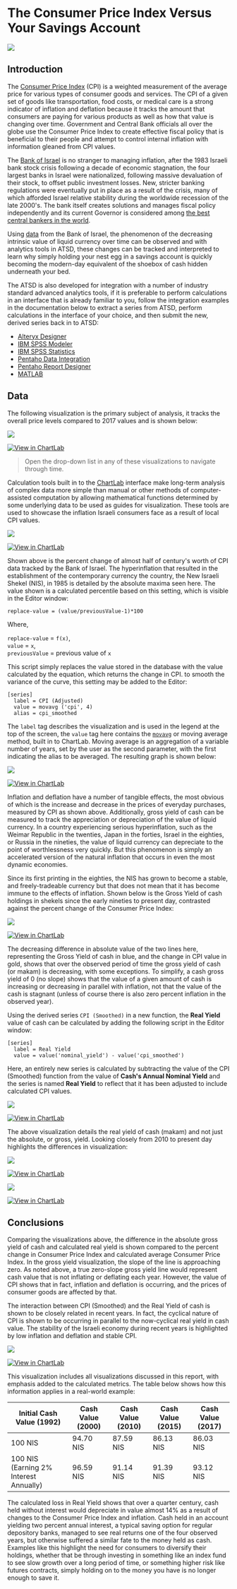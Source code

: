 <!-- markdownlint-disable MD101 -->

# The Consumer Price Index Versus Your Savings Account

![](./images/CPI_1.1.png)

## Introduction

The [Consumer Price Index](https://www.bls.gov/cpi/home.htm) (CPI) is a weighted measurement of the average price for various types of consumer goods and services.
The CPI of a given set of goods like transportation, food costs, or medical care is a strong indicator of inflation and deflation
because it tracks the amount that consumers are paying for various products as well as how that value is changing
over time. Government and Central Bank officials all over the globe use the Consumer Price Index to create effective fiscal policy that
is beneficial to their people and attempt to control internal inflation with information gleaned from CPI values.

The [Bank of Israel](https://www.boi.org.il/en/Pages/Default.aspx) is no stranger to managing inflation, after the 1983 Israeli bank stock crisis following a decade of economic stagnation,
the four largest banks in Israel were nationalized, following massive devaluation of their stock, to offset public investment
losses. New, stricter banking regulations were eventually put in place as a result of the crisis, many of which afforded Israel relative
stability during the worldwide recession of the late 2000's. The bank itself creates solutions and manages fiscal policy
independently and its current Governor is considered among [the best central bankers in the world](https://d2tyltutevw8th.cloudfront.net/media/document/central-bankers-2016-1472776973.pdf).

Using [data](https://www.boi.org.il/en/DataAndStatistics/Pages/Default.aspx) from the Bank of Israel, the phenomenon of
the decreasing intrinsic value of liquid currency over time can be observed and with analytics tools in ATSD,
these changes can be tracked and interpreted to learn why simply holding your nest egg in
a savings account is quickly becoming the modern-day equivalent of the shoebox of cash hidden underneath your bed.

The ATSD is also developed for integration with a number of industry standard advanced analytics
tools, if it is preferable to perform calculations in an interface that is already familiar to you, follow the integration
examples in the documentation below to extract a series from ATSD, perform calculations in the interface of your choice, and
then submit the new, derived series back in to ATSD:

* [Alteryx Designer](https://axibase.com/docs/atsd/integration/alteryx/)
* [IBM SPSS Modeler](https://axibase.com/docs/atsd/integration/spss/modeler/)
* [IBM SPSS Statistics](https://axibase.com/docs/atsd/integration/spss/statistics/)
* [Pentaho Data Integration](https://axibase.com/docs/atsd/integration/pentaho/data-integration/#pentaho-data-integration)
* [Pentaho Report Designer](https://axibase.com/docs/atsd/integration/pentaho/report-designer/#pentaho-report-designer)
* [MATLAB](https://axibase.com/docs/atsd/integration/matlab/)

## Data

The following visualization is the primary subject of analysis, it tracks the overall price levels compared to 2017
values and is shown below:

![](./images/CPI_4.1.png)

[![View in ChartLab](../images/new-button.png)](https://apps.axibase.com/chartlab/f322562c/10/#fullscreen)

> Open the drop-down list in any of these visualizations to navigate through time.

Calculation tools built in to the [ChartLab](https://apps.axibase.com/) interface make long-term analysis of complex data more simple than manual or
other methods of computer-assisted computation by allowing mathematical functions determined by some underlying data to be
used as guides for visualization. These tools are used to showcase the inflation Israeli consumers face as a result of
local CPI values.

![](./images/CPI_2.1.png)

[![View in ChartLab](../images/new-button.png)](https://apps.axibase.com/chartlab/f322562c/7/#fullscreen)

Shown above is the percent change of almost half of century's worth of CPI data tracked by the Bank of Israel. The hyperinflation that resulted
in the establishment of the contemporary currency the country, the New Israeli Shekel (NIS), in 1985 is detailed by the absolute maxima
seen here. The value shown is a calculated percentile based on this setting, which is visible in
the Editor window:

`replace-value = (value/previousValue-1)*100`

Where,

`replace-value` = `f(x)`,<br>
`value` = `x`,<br>
`previousValue` = previous value of `x`<br>

This script simply replaces the value stored in the database with the value calculated by the equation, which returns the change in CPI. to smooth the variance of the curve, this setting may be added to the Editor:

```ls
[series]
  label = CPI (Adjusted)
  value = movavg ('cpi', 4)
  alias = cpi_smoothed
```

The `label` tag describes the visualization and is used in the legend at the top of the screen, the `value` tag here contains
the [`movavg`](https://axibase.com/docs/charts/syntax/functions.html#movavg) or moving average
method, built in to ChartLab. Moving average is an aggregation of a variable number of years, set by the user as the second
parameter, with the first indicating the alias to be averaged. The resulting graph is shown below:

![](./images/CPI_3.1.png)

[![View in ChartLab](../images/new-button.png)](https://apps.axibase.com/chartlab/f322562c/8/#fullscreen)

Inflation and deflation have a number of tangible effects, the most obvious of which is the increase and decrease in the prices
of everyday purchases, measured by CPI as shown above. Additionally, gross yield of cash can be measured to track the appreciation
or depreciation of the value of liquid currency. In a country experiencing serious hyperinflation, such as the Weimar Republic
in the twenties, Japan in the forties, Israel in the eighties, or Russia in the nineties, the value of liquid currency can
depreciate to the point of worthlessness very quickly. But this phenomenon is simply an accelerated version of the natural
inflation that occurs in even the most dynamic economies.

Since its first printing in the eighties, the NIS has grown to become a stable, and freely-tradeable currency but that does not
mean that it has become immune to the effects of inflation. Shown below is the Gross Yield of cash holdings in shekels since
the early nineties to present day, contrasted against the percent change of the Consumer Price Index:

![](./images/CPI_5.1.png)

[![View in ChartLab](../images/new-button.png)](https://apps.axibase.com/chartlab/f322562c/13/#fullscreen)

The decreasing difference in absolute value of the two lines here, representing the Gross Yield of cash in blue, and the change
in CPI value in gold, shows that over the observed period of time the gross yield of cash (or makam) is decreasing, with
some exceptions. To simplify, a cash gross yield of 0 (no slope) shows that the value of a given amount of cash is increasing
or decreasing in parallel with inflation, not that the value of the cash is stagnant (unless of course there is also zero percent inflation
in the observed year).

Using the derived series `CPI (Smoothed)` in a new function, the **Real Yield** value of cash can be calculated by adding the
following script in the Editor window:

```ls
[series]
  label = Real Yield
  value = value('nominal_yield') - value('cpi_smoothed')
```

Here, an entirely new series is calculated by subtracting the value of the CPI (Smoothed) function from the value of **Cash's Annual Nominal Yield** and the series is named **Real Yield** to reflect that it has been adjusted to include calculated CPI values.

![](./images/CPI_6.1.png)

[![View in ChartLab](../images/new-button.png)](https://apps.axibase.com/chartlab/f322562c/12/#fullscreen)

The above visualization details the real yield of cash (makam) and not just the absolute,
or gross, yield. Looking closely from 2010 to present day highlights the differences in visualization:

![](./images/CPI_5.2.png)

[![View in ChartLab](../images/new-button.png)](https://apps.axibase.com/chartlab/f322562c/16/#fullscreen)

![](./images/CPI_6.2.png)

[![View in ChartLab](../images/new-button.png)](https://apps.axibase.com/chartlab/f322562c/18/#fullscreen)

## Conclusions

Comparing the visualizations above, the difference in the absolute gross yield of cash and calculated real yield is shown
compared to the percent change in Consumer Price Index and calculated average Consumer Price Index.
In the gross yield visualization, the slope of the line is approaching zero. As noted above,
a true zero-slope gross yield line would represent cash value that is not inflating or deflating each year. However, the value of CPI
shows that in fact, inflation and deflation is occurring, and the prices of consumer goods are affected by that.

The interaction between CPI (Smoothed) and the Real Yield of cash is shown to be closely related in recent years. In fact, the cyclical nature of CPI is shown to be occurring in parallel
to the now-cyclical real yield in cash value. The stability of the Israeli economy during recent years is highlighted by low inflation and deflation
and stable CPI.

![](./images/CPI_7.1.png)

[![View in ChartLab](../images/new-button.png)](https://apps.axibase.com/chartlab/f322562c/19/#fullscreen)

This visualization includes all visualizations discussed in this report, with emphasis added to the calculated metrics. The table below shows how this information applies in a real-world example:

| Initial Cash Value (1992) | Cash Value (2000) | Cash Value (2010) | Cash Value (2015) | Cash Value (2017) |
|-----------------------------|----------------------|----------------------|----------------------|----------------------|
| 100 NIS | 94.70 NIS | 87.59 NIS | 86.13 NIS | 86.03 NIS |
| 100 NIS (Earning 2% Interest Annually) | 96.59 NIS | 91.14 NIS | 91.39 NIS | 93.12 NIS |

The calculated loss in Real Yield shows that over a quarter century, cash held without interest would depreciate in value almost
14% as a result of changes to the Consumer Price Index and inflation. Cash held in an account yielding two percent annual
interest, a typical saving option for regular depository banks, managed to see real returns one of the four observed
years, but otherwise suffered a similar fate to the money held as cash. Examples like this highlight the need for consumers
to diversify their holdings, whether that be through investing in something like an index fund to see slow growth over a long
period of time, or something higher risk like futures contracts, simply holding on to the money you have is no longer enough
to save it.

